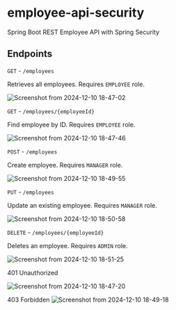 # employee-api-security
Spring Boot REST Employee API with Spring Security

## Endpoints
`GET` - `/employees`

Retrieves all employees. Requires `EMPLOYEE` role.

![Screenshot from 2024-12-10 18-47-02](https://github.com/user-attachments/assets/fc76e1ce-8a2d-40d8-a749-3726180a6511)

`GET` - `/employees/{employeeId}`

Find employee by ID. Requires `EMPLOYEE` role.

![Screenshot from 2024-12-10 18-47-46](https://github.com/user-attachments/assets/84fbd998-fc19-4402-a6d8-af44ec82b60b)

`POST` - `/employees`

Create employee. Requires `MANAGER` role.

![Screenshot from 2024-12-10 18-49-55](https://github.com/user-attachments/assets/af90fe16-eb58-4321-b16a-5eadf039569d)

`PUT` - `/employees`

Update an existing employee. Requires `MANAGER` role.

![Screenshot from 2024-12-10 18-50-58](https://github.com/user-attachments/assets/08a6a9f7-3172-412d-9c2a-41b8a8ee0459)

`DELETE` - `/employees/{employeeId}`

Deletes an employee. Requires `ADMIN` role.

![Screenshot from 2024-12-10 18-51-25](https://github.com/user-attachments/assets/6f62a792-6d90-43df-8131-fde26d03a190)


401 Unauthorized

![Screenshot from 2024-12-10 18-47-20](https://github.com/user-attachments/assets/519ddca6-9b9d-4f92-9eb0-493a9b59a509)

403 Forbidden
![Screenshot from 2024-12-10 18-49-18](https://github.com/user-attachments/assets/2436455a-cca2-489c-b206-6c450f16d42b)

